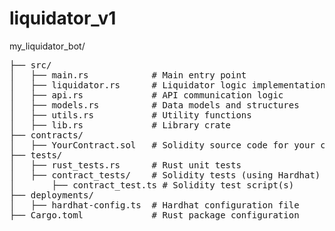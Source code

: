 # liquidator_v1

my_liquidator_bot/

<pre>
├── src/
│   ├── main.rs            # Main entry point
│   ├── liquidator.rs      # Liquidator logic implementation
│   ├── api.rs             # API communication logic
│   ├── models.rs          # Data models and structures
│   ├── utils.rs           # Utility functions
│   ├── lib.rs             # Library crate
├── contracts/
│   ├── YourContract.sol   # Solidity source code for your custom contract
├── tests/
│   ├── rust_tests.rs      # Rust unit tests
│   ├── contract_tests/    # Solidity tests (using Hardhat)
│       ├── contract_test.ts # Solidity test script(s)
├── deployments/
│   ├── hardhat-config.ts  # Hardhat configuration file
├── Cargo.toml             # Rust package configuration
</pre>